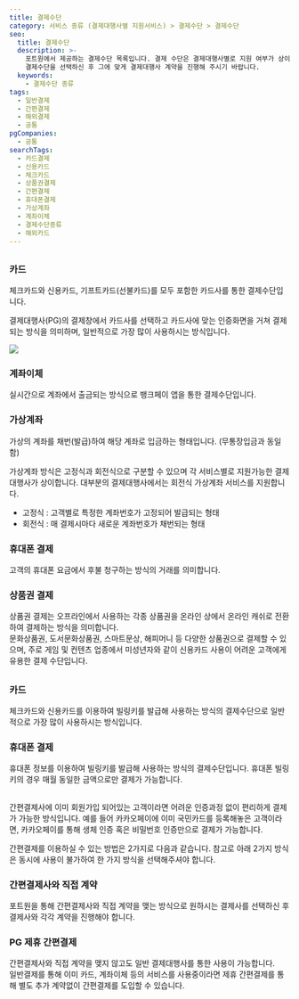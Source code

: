 ```yaml
---
title: 결제수단
category: 서비스 종류 (결제대행사별 지원서비스) > 결제수단 > 결제수단
seo:
  title: 결제수단
  description: >-
    포트원에서 제공하는 결제수단 목록입니다. 결제 수단은 결제대행사별로 지원 여부가 상이하므로, 결제대행사를 고르기 전 사용하고자 하는
    결제수단을 선택하신 후 그에 맞게 결제대행사 계약을 진행해 주시기 바랍니다.
  keywords:
    - 결제수단 종류
tags:
  - 일반결제
  - 간편결제
  - 해외결제
  - 공통
pgCompanies:
  - 공통
searchTags:
  - 카드결제
  - 신용카드
  - 체크카드
  - 상품권결제
  - 간편결제
  - 휴대폰결제
  - 가상계좌
  - 계좌이체
  - 결제수단종류
  - 해외카드
---
```


<Callout content="포트원에서 제공 드리는 결제수단을 안내드립니다. 결제대행사별로 지원가능한 결제수단이 상이합니다.
결제대행사 선택시 이용하실 결제수단을 기준으로 결정하실 수도 있습니다." />

## <Highlight text="일반결제" />

### **카드**

체크카드와 신용카드, 기프트카드(선불카드)를 모두 포함한 카드사를 통한 결제수단입니다.

결제대행사(PG)의 결제창에서 카드사를 선택하고 카드사에 맞는 인증화면을 거쳐 결제되는 방식을 의미하며, 일반적으로 가장 많이 사용하시는 방식입니다.

![](/uploads/결제수단/결제수단-종류/일반인증결제demo.gif)

### **계좌이체**

실시간으로 계좌에서 출금되는 방식으로 뱅크페이 앱을 통한 결제수단입니다.





### **가상계좌**

가상의 계좌를 채번(발급)하여 해당 계좌로 입금하는 형태입니다. (무통장입금과 동일함)

가상계좌 방식은 고정식과 회전식으로 구분할 수 있으며 각 서비스별로 지원가능한 결제대행사가 상이합니다.
대부분의 결제대행사에서는 회전식 가상계좌 서비스를 지원합니다.

- 고정식 : 고객별로 특정한 계좌번호가 고정되어 발급되는 형태
- 회전식 : 매 결제시마다 새로운 계좌번호가 채번되는 형태



### **휴대폰 결제**

고객의 휴대폰 요금에서 후불 청구하는 방식의 거래를 의미합니다.





### **상품권 결제**

상품권 결제는 오프라인에서 사용하는 각종 상품권을 온라인 상에서 온라인 캐쉬로 전환하여 결제하는 방식을 의미합니다.\
문화상품권, 도서문화상품권, 스마트문상, 해피머니 등 다양한 상품권으로 결제할 수 있으며, 주로 게임 및 컨텐츠 업종에서 미성년자와 같이 신용카드 사용이 어려운 고객에게 유용한 결제 수단입니다.

## <Highlight text="정기결제" />

### **카드**

체크카드와 신용카드를 이용하여 빌링키를 발급해 사용하는 방식의 결제수단으로 일반적으로 가장 많이 사용하시는 방식입니다.

### **휴대폰 결제**

휴대폰 정보를 이용하여 빌링키를 발급해 사용하는 방식의 결제수단입니다. 휴대폰 빌링키의 경우 매월 동일한 금액으로만 결제가 가능합니다.

## <Highlight text="간편결제" />

간편결제사에 이미 회원가입 되어있는 고객이라면 어려운 인증과정 없이 편리하게 결제가 가능한 방식입니다. 예를 들어 카카오페이에 이미 국민카드를 등록해놓은 고객이라면, 카카오페이를 통해 생체 인증 혹은 비밀번호 인증만으로 결제가 가능합니다.

간편결제를 이용하실 수 있는 방법은 2가지로 다음과 같습니다. 참고로 아래 2가지 방식은 동시에 사용이 불가하여 한 가지 방식을 선택해주셔야 합니다.

### **간편결제사와 직접 계약**

포트원을 통해 간편결제사와 직접 계약을 맺는 방식으로 원하시는 결제사를 선택하신 후 결제사와 각각 계약을 진행해야 합니다.

### **PG 제휴 간편결제**

간편결제사와 직접 계약을 맺지 않고도 일반 결제대행사를 통한 사용이 가능합니다.\
일반결제를 통해 이미 카드, 계좌이체 등의 서비스를 사용중이라면 제휴 간편결제를 통해 별도 추가 계약없이 간편결제를 도입할 수 있습니다.
